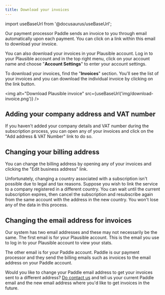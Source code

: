 ```yaml
---
title: Download your invoices
---
```


import useBaseUrl from '@docusaurus/useBaseUrl';

Our payment processor Paddle sends an invoice to you through email automatically upon each payment. You can click on a link within this email to download your invoice.

You can also download your invoices in your Plausible account. Log in to your Plausible account and in the top right menu, click on your account name and choose "**Account Settings**" to enter your account settings.

To download your invoices, find the "**Invoices**" section. You'll see the list of your invoices and you can download the individual invoice by clicking on the link button.

<img alt="Download Plausible invoice" src={useBaseUrl('img/download-invoice.png')} />

## Adding your company address and VAT number

If you haven't added your company details and VAT number during the subscription process, you can open any of your invoices and click on the "Add address & VAT Number" link to do so.

## Changing your billing address

You can change the billing address by opening any of your invoices and clicking the "Edit business address" link. 

Unfortunately, changing a country associated with a subscription isn't possible due to legal and tax reasons. Suppose you wish to link the service to a company registered in a different country. You can wait until the current subscription expires, then cancel the subscription and resubscribe again from the same account with the address in the new country. You won't lose any of the data in this process.

## Changing the email address for invoices

Our system has two email addresses and these may not necessarily be the same. The first email is for your Plausible account. This is the email you use to log in to your Plausible account to view your stats. 

The other email is for your Paddle account. Paddle is our payment processor and they send the billing emails such as invoices to the email address on your Paddle account. 

Would you like to change your Paddle email address to get your invoices sent to a different address? [Do contact us](https://plausible.io/contact) and tell us your current Paddle email and the new email address where you'd like to get invoices in the future.
